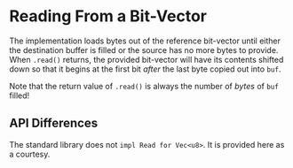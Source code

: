 # Reading From a Bit-Vector

The implementation loads bytes out of the reference bit-vector until either the
destination buffer is filled or the source has no more bytes to provide. When
`.read()` returns, the provided bit-vector will have its contents shifted down
so that it begins at the first bit *after* the last byte copied out into `buf`.

Note that the return value of `.read()` is always the number of *bytes* of `buf`
filled!

## API Differences

The standard library does not `impl Read for Vec<u8>`. It is provided here as a
courtesy.
